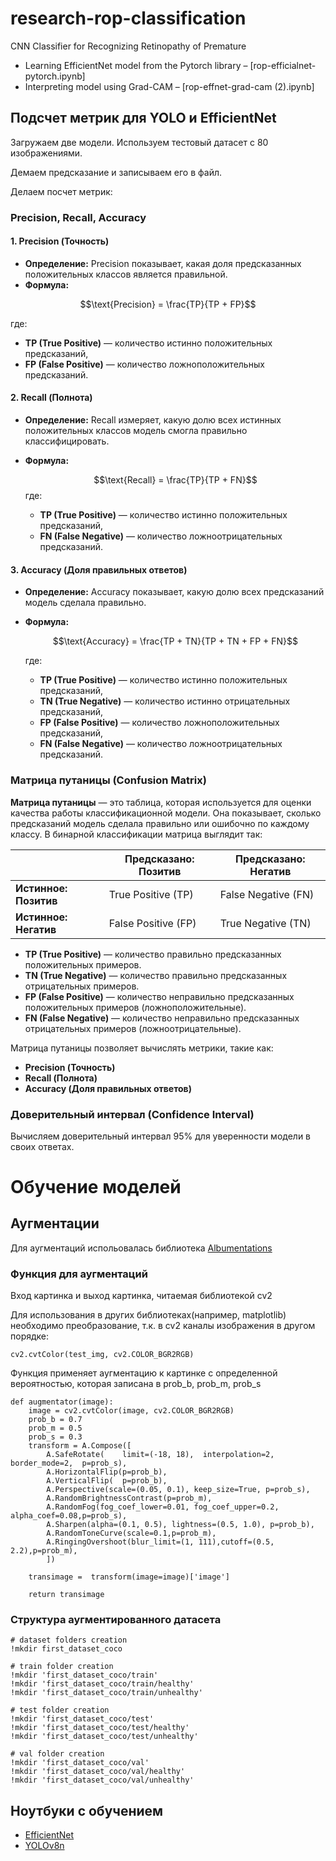 # research-rop-classification
CNN Classifier for Recognizing Retinopathy of Premature

- Learning EfficientNet model from the Pytorch library – [rop-efficialnet-pytorch.ipynb]  
- Interpreting model using Grad-CAM – [rop-effnet-grad-cam (2).ipynb]


## Подсчет метрик для YOLO и EfficientNet

Загружаем две модели. Используем тестовый датасет с 80 изображениями. 

Демаем предсказание и записываем его в файл. 

Делаем посчет метрик:

### Precision, Recall, Accuracy

#### 1. **Precision** (Точность)
- **Определение:** Precision показывает, какая доля предсказанных положительных классов является правильной.
- **Формула:**
  
$$\text{Precision} = \frac{TP}{TP + FP}$$

  где:
  - **TP (True Positive)** — количество истинно положительных предсказаний,
  - **FP (False Positive)** — количество ложноположительных предсказаний.

#### 2. **Recall** (Полнота)
- **Определение:** Recall измеряет, какую долю всех истинных положительных классов модель смогла правильно классифицировать.
- **Формула:**
  
  $$\text{Recall} = \frac{TP}{TP + FN}$$
  где:
  - **TP (True Positive)** — количество истинно положительных предсказаний,
  - **FN (False Negative)** — количество ложноотрицательных предсказаний.

#### 3. **Accuracy** (Доля правильных ответов)
- **Определение:** Accuracy показывает, какую долю всех предсказаний модель сделала правильно.
- **Формула:**
  
  $$\text{Accuracy} = \frac{TP + TN}{TP + TN + FP + FN}$$
  
  где:
  - **TP (True Positive)** — количество истинно положительных предсказаний,
  - **TN (True Negative)** — количество истинно отрицательных предсказаний,
  - **FP (False Positive)** — количество ложноположительных предсказаний,
  - **FN (False Negative)** — количество ложноотрицательных предсказаний.

### Матрица путаницы (Confusion Matrix)

**Матрица путаницы** — это таблица, которая используется для оценки качества работы классификационной модели. Она показывает, сколько предсказаний модель сделала правильно или ошибочно по каждому классу. В бинарной классификации матрица выглядит так:

|                    | **Предсказано: Позитив** | **Предсказано: Негатив** |
|--------------------|--------------------------|--------------------------|
| **Истинное: Позитив**  | True Positive (TP)        | False Negative (FN)       |
| **Истинное: Негатив**  | False Positive (FP)       | True Negative (TN)        |

- **TP (True Positive)** — количество правильно предсказанных положительных примеров.
- **TN (True Negative)** — количество правильно предсказанных отрицательных примеров.
- **FP (False Positive)** — количество неправильно предсказанных положительных примеров (ложноположительные).
- **FN (False Negative)** — количество неправильно предсказанных отрицательных примеров (ложноотрицательные).

Матрица путаницы позволяет вычислять метрики, такие как:
- **Precision (Точность)**
- **Recall (Полнота)**
- **Accuracy (Доля правильных ответов)**


### Доверительный интервал (Confidence Interval)

Вычисляем доверительный интервал 95% для уверенности модели в своих ответах.

# Обучение моделей
## Аугментации
Для аугментаций испольовалась библиотека [Albumentations](https://albumentations.ai/docs/)
### Функция для аугментаций 
Вход картинка и выход картинка, читаемая библиотекой cv2

Для использования в других библиотеках(например, matplotlib) необходимо преобразование, т.к. в cv2 каналы изображения в другом порядке: 
```
cv2.cvtColor(test_img, cv2.COLOR_BGR2RGB)
```
Функция применяет аугментацию к картинке с определенной вероятностью, которая записана в prob_b, prob_m, prob_s
``` 
def augmentator(image):
    image = cv2.cvtColor(image, cv2.COLOR_BGR2RGB)
    prob_b = 0.7
    prob_m = 0.5
    prob_s = 0.3
    transform = A.Compose([
        A.SafeRotate(    limit=(-18, 18),  interpolation=2,  border_mode=2,  p=prob_s),
        A.HorizontalFlip(p=prob_b),
        A.VerticalFlip(  p=prob_b),
        A.Perspective(scale=(0.05, 0.1), keep_size=True, p=prob_s),
        A.RandomBrightnessContrast(p=prob_m),
        A.RandomFog(fog_coef_lower=0.01, fog_coef_upper=0.2, alpha_coef=0.08,p=prob_s),
        A.Sharpen(alpha=(0.1, 0.5), lightness=(0.5, 1.0), p=prob_b),
        A.RandomToneCurve(scale=0.1,p=prob_m),
        A.RingingOvershoot(blur_limit=(1, 111),cutoff=(0.5, 2.2),p=prob_m),
        ])

    transimage =  transform(image=image)['image']

    return transimage
```
### Структура аугментированного датасета
```
# dataset folders creation
!mkdir first_dataset_coco

# train folder creation
!mkdir 'first_dataset_coco/train'
!mkdir 'first_dataset_coco/train/healthy'
!mkdir 'first_dataset_coco/train/unhealthy'

# test folder creation
!mkdir 'first_dataset_coco/test'
!mkdir 'first_dataset_coco/test/healthy'
!mkdir 'first_dataset_coco/test/unhealthy'

# val folder creation
!mkdir 'first_dataset_coco/val'
!mkdir 'first_dataset_coco/val/healthy'
!mkdir 'first_dataset_coco/val/unhealthy'
```

## Ноутбуки с обучением
 - [EfficientNet](https://www.kaggle.com/code/artemsattarov/efficientnet-v2b1-for-article-train-e20-r224-embed)
 - [YOLOv8n](https://www.kaggle.com/code/artemsattarov/yolo-for-article-train-70)

